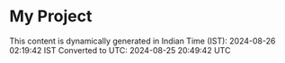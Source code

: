 # My Project

This content is dynamically generated in Indian Time (IST): 2024-08-26 02:19:42 IST
Converted to UTC: 2024-08-25 20:49:42 UTC

